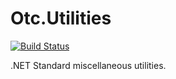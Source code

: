 # Otc.Utilities
[![Build Status](https://travis-ci.org/OleConsignado/otc-utilities.svg?branch=master)](https://travis-ci.org/OleConsignado/otc-utilities)

.NET Standard miscellaneous utilities.
